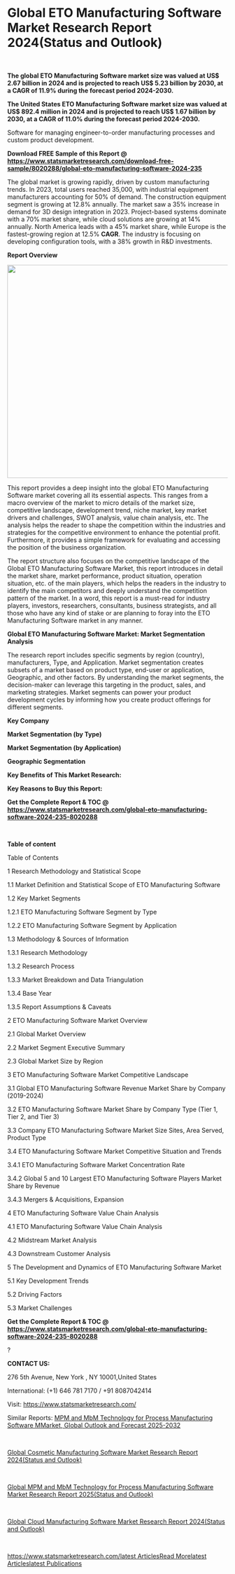 <h1>Global ETO Manufacturing Software Market Research Report 2024(Status and Outlook)</h1><br/><p><strong>The global ETO Manufacturing Software market size was valued at US$ 2.67 billion in 2024 and is projected to reach US$ 5.23 billion by 2030, at a <strong>CAGR</strong> of 11.9% during the forecast period 2024-2030.</strong></p>
 
 
 
 <p><strong>The United States ETO Manufacturing Software market size was valued at US$ 892.4 million in 2024 and is projected to reach US$ 1.67 billion by 2030, at a <strong>CAGR</strong> of 11.0% during the forecast period 2024-2030.</strong></p>
 
 
 
 <p>Software for managing engineer-to-order manufacturing processes and custom product development.</p>
 
 
 
 <p><strong>Download FREE Sample of this Report @ <a href="https://www.statsmarketresearch.com/download-free-sample/8020288/global-eto-manufacturing-software-2024-235">https://www.statsmarketresearch.com/download-free-sample/8020288/global-eto-manufacturing-software-2024-235</a></strong></p>
 
 
 
 <p>The global market is growing rapidly, driven by custom manufacturing trends. In 2023, total users reached 35,000, with industrial equipment manufacturers accounting for 50% of demand. The construction equipment segment is growing at 12.8% annually. The market saw a 35% increase in demand for 3D design integration in 2023. Project-based systems dominate with a 70% market share, while cloud solutions are growing at 14% annually. North America leads with a 45% market share, while Europe is the fastest-growing region at 12.5% <strong>CAGR</strong>. The industry is focusing on developing configuration tools, with a 38% growth in R&D investments.</p>
 
 
 
 <p><strong>Report Overview </strong></p>
 
 
 
 <p><img alt="" src="https://www.grandresearchstore.com/assets/report-images/ETOManufacturingSoftwareMarket.png" style="width: 731px; height: 487px;" /></p>
 
 
 
 <p>This report provides a deep insight into the global ETO Manufacturing Software market covering all its essential aspects. This ranges from a macro overview of the market to micro details of the market size, competitive landscape, development trend, niche market, key market drivers and challenges, SWOT analysis, value chain analysis, etc. The analysis helps the reader to shape the competition within the industries and strategies for the competitive environment to enhance the potential profit. Furthermore, it provides a simple framework for evaluating and accessing the position of the business organization.</p>
 
 
 
 <p>The report structure also focuses on the competitive landscape of the Global ETO Manufacturing Software Market, this report introduces in detail the market share, market performance, product situation, operation situation, etc. of the main players, which helps the readers in the industry to identify the main competitors and deeply understand the competition pattern of the market. In a word, this report is a must-read for industry players, investors, researchers, consultants, business strategists, and all those who have any kind of stake or are planning to foray into the ETO Manufacturing Software market in any manner.</p>
 
 
 
 <p><strong>Global ETO Manufacturing Software Market: Market Segmentation Analysis</strong></p>
 
 
 
 <p>The research report includes specific segments by region (country), manufacturers, Type, and Application. Market segmentation creates subsets of a market based on product type, end-user or application, Geographic, and other factors. By understanding the market segments, the decision-maker can leverage this targeting in the product, sales, and marketing strategies. Market segments can power your product development cycles by informing how you create product offerings for different segments.</p>
 
 
 
 <p><strong>Key Company </strong></p>
 
 
 
 <p><strong>Market Segmentation (by Type) </strong></p>
 
 
 
 <p><strong>Market Segmentation (<strong>by Application</strong>) </strong></p>
 
 
 
 <p><strong>Geographic Segmentation </strong></p>
 
 
 
 <p><strong>Key Benefits of This Market Research: </strong></p>
 
 
 
 <p><strong>Key <strong>Reasons to Buy</strong> this Report:</strong></p>
 
 
 
 <div><b>Get the Complete Report & TOC @ <a href="https://www.statsmarketresearch.com/global-eto-manufacturing-software-2024-235-8020288">https://www.statsmarketresearch.com/global-eto-manufacturing-software-2024-235-8020288</a></b></div>
 
 
 
 <p><br />
 
 <b>Table of content</b></p>
 
 
 
 <p>Table of Contents<br />
 
 1 Research Methodology and Statistical Scope<br />
 
 1.1 Market Definition and Statistical Scope of ETO Manufacturing Software<br />
 
 1.2 Key Market Segments<br />
 
 1.2.1 ETO Manufacturing Software Segment by Type<br />
 
 1.2.2 ETO Manufacturing Software Segment by Application<br />
 
 1.3 Methodology & Sources of Information<br />
 
 1.3.1 Research Methodology<br />
 
 1.3.2 Research Process<br />
 
 1.3.3 Market Breakdown and Data Triangulation<br />
 
 1.3.4 Base Year<br />
 
 1.3.5 Report Assumptions & Caveats<br />
 
 2 ETO Manufacturing Software Market Overview<br />
 
 2.1 Global Market Overview<br />
 
 2.2 Market Segment Executive Summary<br />
 
 2.3 Global Market Size by Region<br />
 
 3 ETO Manufacturing Software Market Competitive Landscape<br />
 
 3.1 Global ETO Manufacturing Software Revenue Market Share by Company (2019-2024)<br />
 
 3.2 ETO Manufacturing Software Market Share by Company Type (Tier 1, Tier 2, and Tier 3)<br />
 
 3.3 Company ETO Manufacturing Software Market Size Sites, Area Served, Product Type<br />
 
 3.4 ETO Manufacturing Software Market Competitive Situation and Trends<br />
 
 3.4.1 ETO Manufacturing Software Market Concentration Rate<br />
 
 3.4.2 Global 5 and 10 Largest ETO Manufacturing Software Players Market Share by Revenue<br />
 
 3.4.3 Mergers & Acquisitions, Expansion<br />
 
 4 ETO Manufacturing Software Value Chain Analysis<br />
 
 4.1 ETO Manufacturing Software Value Chain Analysis<br />
 
 4.2 Midstream Market Analysis<br />
 
 4.3 Downstream Customer Analysis<br />
 
 5 The Development and Dynamics of ETO Manufacturing Software Market<br />
 
 5.1 Key Development Trends<br />
 
 5.2 Driving Factors<br />
 
 5.3 Market Challenges</p>
 
 
 
 <div><b>Get the Complete Report & TOC @ <a href="https://www.statsmarketresearch.com/global-eto-manufacturing-software-2024-235-8020288">https://www.statsmarketresearch.com/global-eto-manufacturing-software-2024-235-8020288</a></b></div>
 
 
 
 <p>? </p>
 
 
 
 <p><b>CONTACT US:</b><br />
 
 276 5th Avenue, New York , NY 10001,United States<br />
 
 International: (+1) 646 781 7170 / +91 8087042414<br />
 
 Visit: <a href="https://www.statsmarketresearch.com/">https://www.statsmarketresearch.com/</a><br />
 
 Similar Reports: <a href="https://www.statsmarketresearch.com/global-eto-manufacturing-software-2024-235-8020288">MPM and MbM Technology for Process Manufacturing Software MMarket, Global Outlook and Forecast 2025-2032</a><br />
 
 <br />
 
 <a href="https://www.statsmarketresearch.com/global-eto-manufacturing-software-2024-235-8020288">Global Cosmetic Manufacturing Software Market Research Report 2024(Status and Outlook)</a><br />
 
 <br />
 
 <a href="https://www.statsmarketresearch.com/global-eto-manufacturing-software-2024-235-8020288">Global MPM and MbM Technology for Process Manufacturing Software Market Research Report 2025(Status and Outlook)</a><br />
 
 <br />
 
 <a href="https://www.statsmarketresearch.com/global-eto-manufacturing-software-2024-235-8020288">Global Cloud Manufacturing Software Market Research Report 2024(Status and Outlook)</a><br />
 
 <br />
 
 <a href="https://gyeongbokgung.com">https://www.statsmarketresearch.com/</a><a href="https://hallyeomaritime.com">latest Articles</a><a href="https://jingwansa.com">Read More</a><a href="https://nguoiviet.jp/">latest Articles</a><a href="https://www.intelmarketresearch.com/">latest Publications</a></p>